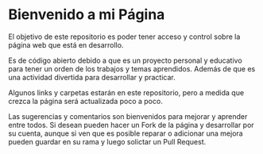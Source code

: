 # Bienvenido a mi Página

El objetivo de este repositorio es poder tener acceso y control sobre la página web que está en desarrollo.

Es de código abierto debido a que es un proyecto personal y educativo para tener un orden de los trabajos y temas aprendidos. Además de que es una actividad divertida para desarrollar y practicar.

Algunos links y carpetas estarán en este repositorio, pero a medida que crezca la página será actualizada poco a poco.

Las sugerencias y comentarios son bienvenidos para mejorar y aprender entre todos. Si desean pueden hacer un Fork de la página y desarrollar por su cuenta, aunque si ven que es posible reparar o adicionar una mejora pueden guardar en su rama y luego solictar un Pull Request.

